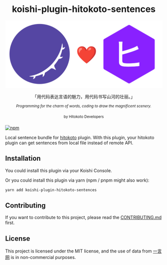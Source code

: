 <h1 align="center">koishi-plugin-hitokoto-sentences</h1>

<p align="center">
  <img src="./logo.png" width="600px"></img>
</p>

<p align="center">「用代码表达言语的魅力，用代码书写山河的壮丽。」</p>
<p align="center"><sup><i>Programming for the charm of words, coding to draw the magnificent scenery.</i></sup></p>
<p align="center"><sup>by Hitokoto Developers</sup></p>

[![npm](https://img.shields.io/npm/v/koishi-plugin-hitokoto-sentences?style=flat-square)](https://www.npmjs.com/package/koishi-plugin-hitokoto-sentences)

Local sentence bundle for [hitokoto](https://npmjs.com/package/koishi-plugin-hitokoto) plugin. With this plugin, your hitokoto plugin can get sentences from local file instead of remote API.

## Installation

You could install this plugin via your Koishi Console.

Or you could install this plugin via yarn (npm / pnpm might also work):

```bash
yarn add koishi-plugin-hitokoto-sentences
```

## Contributing

If you want to contribute to this project, please read the [CONTRIBUTING.md](https://github.com/AwesomeHamster/koishi-plugin-hitokoto-sentences/blob/master/CONTRIBUTING.md) first.

## License

This project is licensed under the MIT license, and the use of data from [一言网](https://hitokoto.cn) is in non-commercial purposes.
